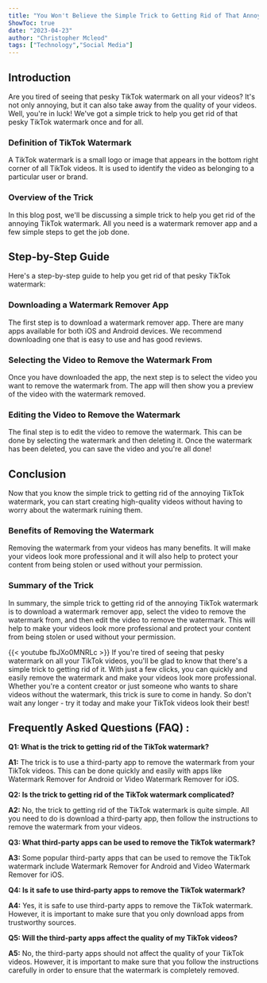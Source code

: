 ```yaml
---
title: "You Won't Believe the Simple Trick to Getting Rid of That Annoying TikTok Watermark!"
ShowToc: true 
date: "2023-04-23"
author: "Christopher Mcleod" 
tags: ["Technology","Social Media"]
---
```

## Introduction
Are you tired of seeing that pesky TikTok watermark on all your videos? It's not only annoying, but it can also take away from the quality of your videos. Well, you're in luck! We've got a simple trick to help you get rid of that pesky TikTok watermark once and for all. 

### Definition of TikTok Watermark
A TikTok watermark is a small logo or image that appears in the bottom right corner of all TikTok videos. It is used to identify the video as belonging to a particular user or brand.

### Overview of the Trick
In this blog post, we'll be discussing a simple trick to help you get rid of the annoying TikTok watermark. All you need is a watermark remover app and a few simple steps to get the job done. 

## Step-by-Step Guide
Here's a step-by-step guide to help you get rid of that pesky TikTok watermark: 

### Downloading a Watermark Remover App
The first step is to download a watermark remover app. There are many apps available for both iOS and Android devices. We recommend downloading one that is easy to use and has good reviews. 

### Selecting the Video to Remove the Watermark From
Once you have downloaded the app, the next step is to select the video you want to remove the watermark from. The app will then show you a preview of the video with the watermark removed. 

### Editing the Video to Remove the Watermark
The final step is to edit the video to remove the watermark. This can be done by selecting the watermark and then deleting it. Once the watermark has been deleted, you can save the video and you're all done! 

## Conclusion
Now that you know the simple trick to getting rid of the annoying TikTok watermark, you can start creating high-quality videos without having to worry about the watermark ruining them. 

### Benefits of Removing the Watermark
Removing the watermark from your videos has many benefits. It will make your videos look more professional and it will also help to protect your content from being stolen or used without your permission. 

### Summary of the Trick
In summary, the simple trick to getting rid of the annoying TikTok watermark is to download a watermark remover app, select the video to remove the watermark from, and then edit the video to remove the watermark. This will help to make your videos look more professional and protect your content from being stolen or used without your permission.

{{< youtube fbJXo0MNRLc >}} 
If you're tired of seeing that pesky watermark on all your TikTok videos, you'll be glad to know that there's a simple trick to getting rid of it. With just a few clicks, you can quickly and easily remove the watermark and make your videos look more professional. Whether you're a content creator or just someone who wants to share videos without the watermark, this trick is sure to come in handy. So don't wait any longer - try it today and make your TikTok videos look their best!

## Frequently Asked Questions (FAQ) :
**Q1: What is the trick to getting rid of the TikTok watermark?**

**A1:** The trick is to use a third-party app to remove the watermark from your TikTok videos. This can be done quickly and easily with apps like Watermark Remover for Android or Video Watermark Remover for iOS.

**Q2: Is the trick to getting rid of the TikTok watermark complicated?**

**A2:** No, the trick to getting rid of the TikTok watermark is quite simple. All you need to do is download a third-party app, then follow the instructions to remove the watermark from your videos.

**Q3: What third-party apps can be used to remove the TikTok watermark?**

**A3:** Some popular third-party apps that can be used to remove the TikTok watermark include Watermark Remover for Android and Video Watermark Remover for iOS.

**Q4: Is it safe to use third-party apps to remove the TikTok watermark?**

**A4:** Yes, it is safe to use third-party apps to remove the TikTok watermark. However, it is important to make sure that you only download apps from trustworthy sources.

**Q5: Will the third-party apps affect the quality of my TikTok videos?**

**A5:** No, the third-party apps should not affect the quality of your TikTok videos. However, it is important to make sure that you follow the instructions carefully in order to ensure that the watermark is completely removed.


